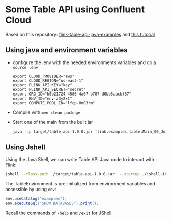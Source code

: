 # Some Table API using Confluent Cloud

Based on this repository: [flink-table-api-java-examples](https://github.com/confluentinc/flink-table-api-java-examples) and [this tutorial]()

## Using java and environment variables 

* configure the .env with the needed environments variables and do a `source .env`

    ```
    export CLOUD_PROVIDER="aws"
    export CLOUD_REGION="us-east-1"
    export FLINK_API_KEY="key"
    export FLINK_API_SECRET="secret"
    export ORG_ID="b0b21724-4586-4a07-b787-d0bb5aacbf87"
    export ENV_ID="env-z3y2x1"
    export COMPUTE_POOL_ID="lfcp-8m03rm"
    ```

* Compile with `mvn clean package`
* Start one of the main from the built jar

    ```sh
    java -cp target/table-api-1.0.0.jar flink.examples.table.Main_00_JoinOrderCustomer
    ```

## Using Jshell

Using the Java Shell, we can write Table API Java code to interact with Flink:

```sh
jshell --class-path ./target/table-api-1.0.0.jar  --startup ./jshell-init.jsh
```

The TableEnvironment is pre-initialized from environment variables and accessible by using `env`:

```java
env.useCatalog("examples");
env.executeSql("SHOW DATABASES").print();
```

Recall the commands of `/help` and `/exit` for JShell.